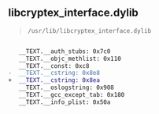 ## libcryptex_interface.dylib

> `/usr/lib/libcryptex_interface.dylib`

```diff

   __TEXT.__auth_stubs: 0x7c0
   __TEXT.__objc_methlist: 0x110
   __TEXT.__const: 0xc8
-  __TEXT.__cstring: 0x8e8
+  __TEXT.__cstring: 0x8ea
   __TEXT.__oslogstring: 0x908
   __TEXT.__gcc_except_tab: 0x180
   __TEXT.__info_plist: 0x50a

```
